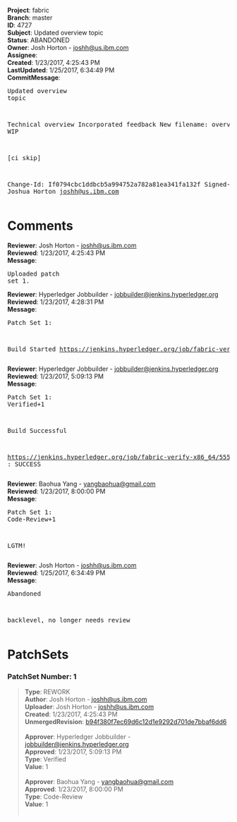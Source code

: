 <strong>Project</strong>: fabric<br><strong>Branch</strong>: master<br><strong>ID</strong>: 4727<br><strong>Subject</strong>: Updated overview topic<br><strong>Status</strong>: ABANDONED<br><strong>Owner</strong>: Josh Horton - joshh@us.ibm.com<br><strong>Assignee</strong>:<br><strong>Created</strong>: 1/23/2017, 4:25:43 PM<br><strong>LastUpdated</strong>: 1/25/2017, 6:34:49 PM<br><strong>CommitMessage</strong>:<br><pre>Updated overview topic

Technical overview
Incorporated feedback
New filename:
overview.md
WIP

[ci skip]

Change-Id: If0794cbc1ddbcb5a994752a782a81ea341fa132f
Signed-off-by: Joshua Horton <joshh@us.ibm.com>
</pre><h1>Comments</h1><strong>Reviewer</strong>: Josh Horton - joshh@us.ibm.com<br><strong>Reviewed</strong>: 1/23/2017, 4:25:43 PM<br><strong>Message</strong>: <pre>Uploaded patch set 1.</pre><strong>Reviewer</strong>: Hyperledger Jobbuilder - jobbuilder@jenkins.hyperledger.org<br><strong>Reviewed</strong>: 1/23/2017, 4:28:31 PM<br><strong>Message</strong>: <pre>Patch Set 1:

Build Started https://jenkins.hyperledger.org/job/fabric-verify-x86_64/5559/</pre><strong>Reviewer</strong>: Hyperledger Jobbuilder - jobbuilder@jenkins.hyperledger.org<br><strong>Reviewed</strong>: 1/23/2017, 5:09:13 PM<br><strong>Message</strong>: <pre>Patch Set 1: Verified+1

Build Successful 

https://jenkins.hyperledger.org/job/fabric-verify-x86_64/5559/ : SUCCESS</pre><strong>Reviewer</strong>: Baohua Yang - yangbaohua@gmail.com<br><strong>Reviewed</strong>: 1/23/2017, 8:00:00 PM<br><strong>Message</strong>: <pre>Patch Set 1: Code-Review+1

LGTM!</pre><strong>Reviewer</strong>: Josh Horton - joshh@us.ibm.com<br><strong>Reviewed</strong>: 1/25/2017, 6:34:49 PM<br><strong>Message</strong>: <pre>Abandoned

backlevel, no longer needs review</pre><h1>PatchSets</h1><h3>PatchSet Number: 1</h3><blockquote><strong>Type</strong>: REWORK<br><strong>Author</strong>: Josh Horton - joshh@us.ibm.com<br><strong>Uploader</strong>: Josh Horton - joshh@us.ibm.com<br><strong>Created</strong>: 1/23/2017, 4:25:43 PM<br><strong>UnmergedRevision</strong>: [b94f380f7ec69d6c12d1e9292d701de7bbaf6dd6](https://github.com/hyperledger-gerrit-archive/fabric/commit/b94f380f7ec69d6c12d1e9292d701de7bbaf6dd6)<br><br><strong>Approver</strong>: Hyperledger Jobbuilder - jobbuilder@jenkins.hyperledger.org<br><strong>Approved</strong>: 1/23/2017, 5:09:13 PM<br><strong>Type</strong>: Verified<br><strong>Value</strong>: 1<br><br><strong>Approver</strong>: Baohua Yang - yangbaohua@gmail.com<br><strong>Approved</strong>: 1/23/2017, 8:00:00 PM<br><strong>Type</strong>: Code-Review<br><strong>Value</strong>: 1<br><br></blockquote>